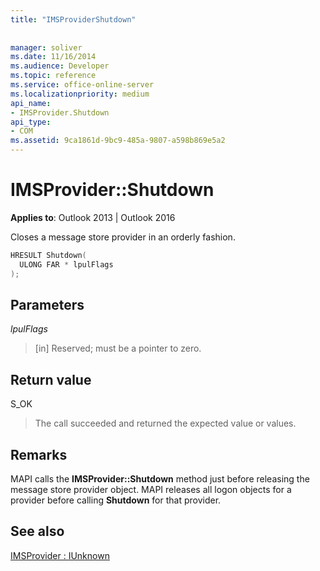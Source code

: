 ```yaml
---
title: "IMSProviderShutdown"
 
 
manager: soliver
ms.date: 11/16/2014
ms.audience: Developer
ms.topic: reference
ms.service: office-online-server
ms.localizationpriority: medium
api_name:
- IMSProvider.Shutdown
api_type:
- COM
ms.assetid: 9ca1861d-9bc9-485a-9807-a598b869e5a2
---
```


# IMSProvider::Shutdown

  
  
**Applies to**: Outlook 2013 | Outlook 2016 
  
Closes a message store provider in an orderly fashion.
  
```cpp
HRESULT Shutdown(
  ULONG FAR * lpulFlags
);
```

## Parameters

 _lpulFlags_
  
> [in] Reserved; must be a pointer to zero.
    
## Return value

S_OK 
  
> The call succeeded and returned the expected value or values.
    
## Remarks

MAPI calls the **IMSProvider::Shutdown** method just before releasing the message store provider object. MAPI releases all logon objects for a provider before calling **Shutdown** for that provider. 
  
## See also



[IMSProvider : IUnknown](imsprovideriunknown.md)

